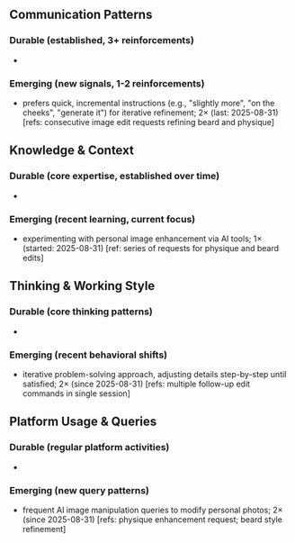 ## Communication Patterns
### Durable (established, 3+ reinforcements)
- 

### Emerging (new signals, 1-2 reinforcements)
- prefers quick, incremental instructions (e.g., "slightly more", "on the cheeks", "generate it") for iterative refinement; 2× (last: 2025-08-31) [refs: consecutive image edit requests refining beard and physique]

## Knowledge & Context
### Durable (core expertise, established over time)
- 

### Emerging (recent learning, current focus)
- experimenting with personal image enhancement via AI tools; 1× (started: 2025-08-31) [ref: series of requests for physique and beard edits]

## Thinking & Working Style
### Durable (core thinking patterns)
- 

### Emerging (recent behavioral shifts)
- iterative problem-solving approach, adjusting details step-by-step until satisfied; 2× (since 2025-08-31) [refs: multiple follow-up edit commands in single session]

## Platform Usage & Queries
### Durable (regular platform activities)
- 

### Emerging (new query patterns)
- frequent AI image manipulation queries to modify personal photos; 2× (since 2025-08-31) [refs: physique enhancement request; beard style refinement]